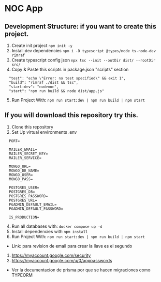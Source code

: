 # NOC App
## Development Structure: if you want to create this project.
1. Create init project ```npm init -y```
2. Install dev dependencies ```npm i -D typescript @types/node ts-node-dev rimraf```
3. Create typescript config json ```npx tsc --init --outDir dist/ --rootDir src/```
4. Copy & Paste this scripts in package.json "scripts" section
  ```
    "test": "echo \"Error: no test specified\" && exit 1",
    "build": "rimraf ./dist && tsc",
    "start:dev": "nodemon",
    "start": "npm run build && node dist/app.js"
  ```
5. Run Project With: ```npm run start:dev | npm run build | npm start```

## If you will download this repository try this.
1. Clone this repository
2. Set Up virtual environments .env
```
  PORT=

  MAILER_EMAIL=
  MAILER_SECRET_KEY=
  MAILER_SERVICE=

  MONGO_URL=
  MONGO_DB_NAME=
  MONGO_USER=
  MONGO_PASS=

  POSTGRES_USER=
  POSTGRES_DB=
  POSTGRES_PASSWORD=
  POSTGRES_URL=
  PGADMIN_DEFAULT_EMAIL=
  PGADMIN_DEFAULT_PASSWORD=

  IS_PRODUCTION=
```
4. Run all databases with: ```docker compose up -d```
5. Install dependencies with ```npm install```
6. Run Project With: ```npm run start:dev | npm run build | npm start```


- Link: para revision de email para crear la llave es el segundo
1. https://myaccount.google.com/security
2. https://myaccount.google.com/u/0/apppasswords
- Ver la documentacion de prisma por que se hacen migraciones como TYPEORM
